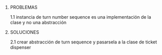 1. PROBLEMAS

    1.1 instancia de turn number sequence es una implementación de la clase y no una abstracción

2. SOLUCIONES

    2.1 crear abstracción de turn sequence y pasarsela a la clase de ticket dispenser
